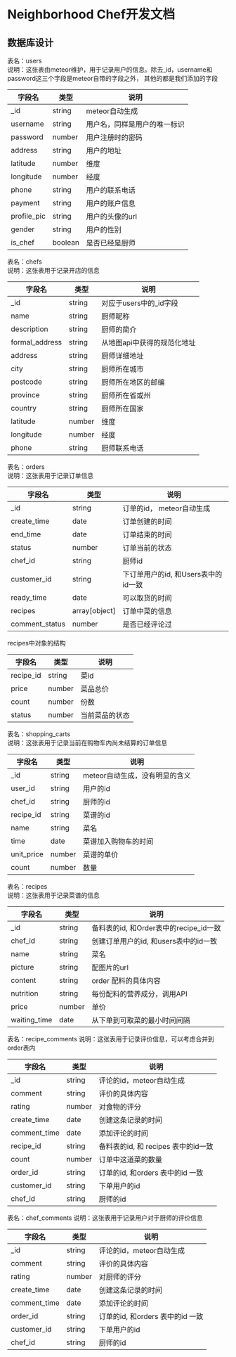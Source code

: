 # Neighborhood Chef开发文档

## 数据库设计

表名：users  
说明：这张表由meteor维护，用于记录用户的信息。除去_id，username和password这三个字段是meteor自带的字段之外，
其他的都是我们添加的字段

| 字段名 | 类型 | 说明 |
|-------|-----|------|
| _id | string | meteor自动生成 |
| username | string | 用户名，同样是用户的唯一标识 |
| password | number | 用户注册时的密码 |
| address | string | 用户的地址 |
| latitude | number | 维度 |
| longitude | number | 经度 |
| phone | string | 用户的联系电话 |
| payment | string | 用户的账户信息 |
| profile_pic | string | 用户的头像的url |
| gender | string | 用户的性别 |
| is_chef | boolean | 是否已经是厨师 |

表名：chefs  
说明：这张表用于记录开店的信息  

| 字段名 | 类型 | 说明 |
|-------|-----|------|
| _id | string | 对应于users中的_id字段 |
| name | string | 厨师昵称 |
| description | string | 厨师的简介 |
| formal_address | string | 从地图api中获得的规范化地址 |
| address | string | 厨师详细地址 |
| city | string | 厨师所在城市 |
| postcode | string | 厨师所在地区的邮编 |
| province | string | 厨师所在省或州 |
| country | string | 厨师所在国家 |
| latitude | number | 维度 |
| longitude | number | 经度 |
| phone | string | 厨师联系电话 |

表名：orders  
说明：这张表用于记录订单信息

| 字段名 | 类型 | 说明 |
|-------|-----|------|
| _id | string | 订单的id， meteor自动生成 |
| create_time | date | 订单创建的时间 |
| end_time | date | 订单结束的时间 |
| status | number | 订单当前的状态 |
| chef_id | string | 厨师id |
| customer_id | string | 下订单用户的id, 和Users表中的id一致 |
| ready_time | date | 可以取货的时间 |
| recipes | array\[object\] | 订单中菜的信息 |
| comment_status | number | 是否已经评论过 |

recipes中对象的结构

| 字段名 | 类型 | 说明 |
|-------|-----|------|
| recipe_id | string | 菜id |
| price | number | 菜品总价 |
| count | number | 份数 |
| status | number | 当前菜品的状态 |

表名：shopping_carts  
说明：这张表用于记录当前在购物车内尚未结算的订单信息  

| 字段名 | 类型 | 说明 |
|-------|-----|------|
| _id | string | meteor自动生成，没有明显的含义 |
| user_id | string | 用户的id |
| chef_id | string | 厨师的id |
| recipe_id | string | 菜谱的id |
| name | string | 菜名 |
| time | date | 菜谱加入购物车的时间 |
| unit_price | number | 菜谱的单价 |
| count | number | 数量 |

表名：recipes  
说明：这张表用于记录菜谱的信息

| 字段名 | 类型 | 说明 |
|-------|-----|------|
| _id | string | 备料表的id, 和Order表中的recipe_id一致 |
| chef_id | string | 创建订单用户的id, 和users表中的id一致 |
| name | string | 菜名 |
| picture | string | 配图片的url |
| content | string | order 配料的具体内容 |
| nutrition | string | 每份配料的营养成分，调用API |
| price | number | 单价 |
| waiting_time | date | 从下单到可取菜的最小时间间隔 |

表名：recipe_comments
说明：这张表用于记录评价信息，可以考虑合并到order表内

| 字段名 | 类型 | 说明 |
|-------|-----|------|
| _id | string | 评论的id，meteor自动生成 |
| comment | string | 评价的具体内容 |
| rating | number | 对食物的评分 |
| create_time | date | 创建这条记录的时间 |
| comment_time | date | 添加评论的时间 |
| recipe_id | string | 备料表的id, 和 recipes 表中的id一致 |
| count | number | 订单中这道菜的数量 |
| order_id | string | 订单的id, 和orders 表中的id 一致 |
| customer_id | string | 下单用户的id |
| chef_id | string | 厨师的id |

表名：chef_comments
说明：这张表用于记录用户对于厨师的评价信息  

| 字段名 | 类型 | 说明 |
|-------|-----|------|
| _id | string | 评论的id，meteor自动生成 |
| comment | string | 评价的具体内容 |
| rating | number | 对厨师的评分 |
| create_time | date | 创建这条记录的时间 |
| comment_time | date | 添加评论的时间 |
| order_id | string | 订单的id, 和orders 表中的id 一致 |
| customer_id | string | 下单用户的id |
| chef_id | string | 厨师的id |